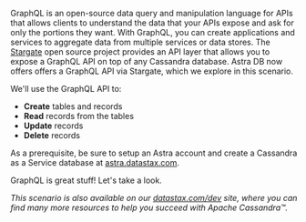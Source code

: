 GraphQL is an open-source data query and manipulation language for APIs that allows clients to understand the data that your APIs expose and ask for only the portions they want. With GraphQL, you can create applications and services to aggregate data from multiple services or data stores. The [Stargate](https://stargate.io) open source project provides an API layer that allows you to expose a GraphQL API on top of any Cassandra database. Astra DB now offers offers a GraphQL API via Stargate, which we explore in this scenario.

We'll use the GraphQL API to:
- **Create** tables and records
- **Read** records from the tables
- **Update** records
- **Delete** records

As a prerequisite, be sure to setup an Astra account and create a Cassandra as a Service database at [astra.datastax.com](https://astra.datastax.com/register?utm_source=devplay&utm_medium=katacoda&utm_campaign=astra-core-course).

GraphQL is great stuff! Let's take a look.

_This scenario is also available on our [datastax.com/dev](https://www.datastax.com/dev/graphql) site, where you can find many more resources to help you succeed with Apache Cassandra™._
